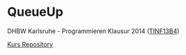 QueueUp
=======

DHBW Karlsruhe - Programmieren Klausur 2014 ([TINF13B4](http://tinf134b.de))

[Kurs Repository](https://github.com/marc1404/tinf13b4)
